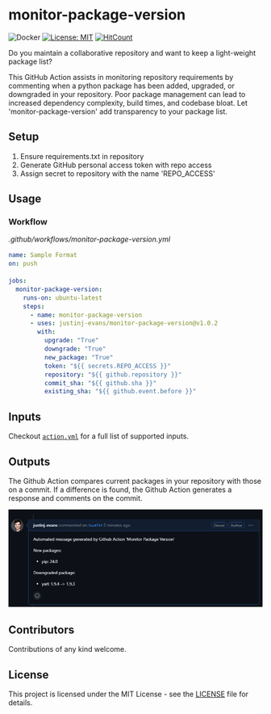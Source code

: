 # monitor-package-version
![Docker](https://github.com/justinj-evans/monitor-package-version/actions/workflows/docker.yml/badge.svg)
[![License: MIT](https://img.shields.io/badge/License-MIT-blue.svg)](https://github.com/justinj-evans/monitor-package-version/blob/master/LICENSE)
[![HitCount](https://hits.dwyl.com/justinj-evans/monitor-package-version.svg?style=flat)](http://hits.dwyl.com/justinj-evans/monitor-package-version)


Do you maintain a collaborative repository and want to keep a light-weight package list? 

This GitHub Action assists in monitoring repository requirements by commenting when a python package has been added, upgraded, or downgraded in your repository. Poor package management can lead to increased dependency complexity, build times, and codebase bloat. Let 'monitor-package-version' add transparency to your package list.

## Setup
1. Ensure requirements.txt in repository
2. Generate GitHub personal access token with repo access
3. Assign secret to repository with the name 'REPO_ACCESS'

## Usage
### Workflow
*.github/workflows/monitor-package-version.yml*
```yaml
name: Sample Format
on: push

jobs:
  monitor-package-version:
    runs-on: ubuntu-latest
    steps:
      - name: monitor-package-version
      - uses: justinj-evans/monitor-package-version@v1.0.2
        with:
          upgrade: "True"
          downgrade: "True"
          new_package: "True"
          token: "${{ secrets.REPO_ACCESS }}"
          repository: "${{ github.repository }}"
          commit_sha: "${{ github.sha }}"
          existing_sha: "${{ github.event.before }}"


```

## Inputs
Checkout [`action.yml`](https://github.com/justinj-evans/monitor-package-version/blob/main/action.yml) for a full list of supported inputs.

## Outputs
The Github Action compares current packages in your repository with those on a commit. If a difference is found, the Github Action generates a response and comments on the commit.

![](docs/sample_output.PNG)

## Contributors
Contributions of any kind welcome.

## License
This project is licensed under the MIT License - see the [LICENSE](https://github.com/justinj-evans/monitor-package-version/blob/main/LICENSE) file for details.